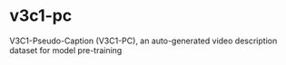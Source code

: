 # v3c1-pc
V3C1-Pseudo-Caption (V3C1-PC), an auto-generated video description dataset for model pre-training
